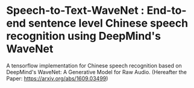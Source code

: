 Speech-to-Text-WaveNet : End-to-end sentence level Chinese speech recognition using DeepMind's WaveNet
=
A tensorflow implementation for Chinese speech recognition based on DeepMind's WaveNet: A Generative Model for Raw Audio. (Hereafter the Paper: https://arxiv.org/abs/1609.03499)

